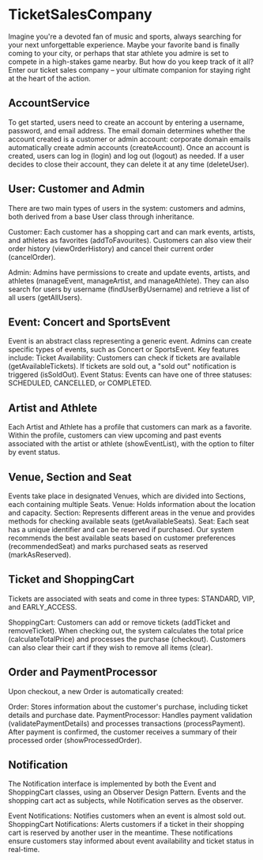 # TicketSalesCompany
Imagine you're a devoted fan of music and sports, always searching for your next unforgettable experience. Maybe your favorite band is finally coming to your city, or perhaps that star athlete you admire is set to compete in a high-stakes game nearby. But how do you keep track of it all? Enter our ticket sales company – your ultimate companion for staying right at the heart of the action.

## AccountService
To get started, users need to create an account by entering a username, password, and email address. The email domain determines whether the account created is a customer or admin account: corporate domain emails automatically create admin accounts (createAccount). Once an account is created, users can log in (login) and log out (logout) as needed. If a user decides to close their account, they can delete it at any time (deleteUser).

## User: Customer and Admin
There are two main types of users in the system: customers and admins, both derived from a base User class through inheritance.

Customer: Each customer has a shopping cart and can mark events, artists, and athletes as favorites (addToFavourites). Customers can also view their order history (viewOrderHistory) and cancel their current order (cancelOrder).

Admin: Admins have permissions to create and update events, artists, and athletes (manageEvent, manageArtist, and manageAthlete). They can also search for users by username (findUserByUsername) and retrieve a list of all users (getAllUsers).

## Event: Concert and SportsEvent
Event is an abstract class representing a generic event. Admins can create specific types of events, such as Concert or SportsEvent. Key features include:
Ticket Availability: Customers can check if tickets are available (getAvailableTickets). If tickets are sold out, a "sold out" notification is triggered (isSoldOut).
Event Status: Events can have one of three statuses: SCHEDULED, CANCELLED, or COMPLETED.

## Artist and Athlete
Each Artist and Athlete has a profile that customers can mark as a favorite. Within the profile, customers can view upcoming and past events associated with the artist or athlete (showEventList), with the option to filter by event status.

## Venue, Section and Seat
Events take place in designated Venues, which are divided into Sections, each containing multiple Seats.
Venue: Holds information about the location and capacity.
Section: Represents different areas in the venue and provides methods for checking available seats (getAvailableSeats).
Seat: Each seat has a unique identifier and can be reserved if purchased. Our system recommends the best available seats based on customer preferences (recommendedSeat) and marks purchased seats as reserved (markAsReserved).

## Ticket and ShoppingCart
Tickets are associated with seats and come in three types: STANDARD, VIP, and EARLY_ACCESS.

ShoppingCart: Customers can add or remove tickets (addTicket and removeTicket). When checking out, the system calculates the total price (calculateTotalPrice) and processes the purchase (checkout). Customers can also clear their cart if they wish to remove all items (clear).

## Order and PaymentProcessor
Upon checkout, a new Order is automatically created:

Order: Stores information about the customer's purchase, including ticket details and purchase date.
PaymentProcessor: Handles payment validation (validatePaymentDetails) and processes transactions (processPayment). After payment is confirmed, the customer receives a summary of their processed order (showProcessedOrder).

## Notification
The Notification interface is implemented by both the Event and ShoppingCart classes, using an Observer Design Pattern. Events and the shopping cart act as subjects, while Notification serves as the observer.

Event Notifications: Notifies customers when an event is almost sold out.
ShoppingCart Notifications: Alerts customers if a ticket in their shopping cart is reserved by another user in the meantime.
These notifications ensure customers stay informed about event availability and ticket status in real-time.
